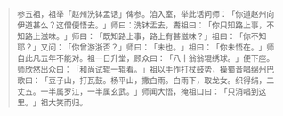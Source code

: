 
> 参五祖，祖举「赵州洗钵盂话」俾参。洎入室，举此话问师：​「你道赵州向伊道甚么？这僧便悟去。​」师曰：洗钵盂去，聻祖曰：​「你只知路上事，不知路上滋味。​」师曰：​「既知路上事，路上有甚滋味？​」祖曰：​「你不知耶？​」又问：​「你曾游浙否？​」师曰：​「未也。​」祖曰：​「你未悟在。​」师自此凡五年不能对。祖一日升堂，顾众曰：​「八十翁翁辊绣球。​」便下座。师欣然出众曰：​「和尚试辊一辊看。​」祖以手作打杖鼓势，操蜀音唱绵州巴歌曰：​「豆子山，打瓦鼓。杨平山，撒白雨。白雨下，取龙女。织得绢，二丈五。一半属罗江，一半属玄武。​」师闻大悟，掩祖口曰：​「只消唱到这里。​」祖大笑而归。
